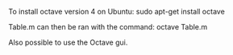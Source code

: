 To install octave version 4 on Ubuntu: sudo apt-get install octave

Table.m can then be ran with the command: octave Table.m

Also possible to use the Octave gui.
